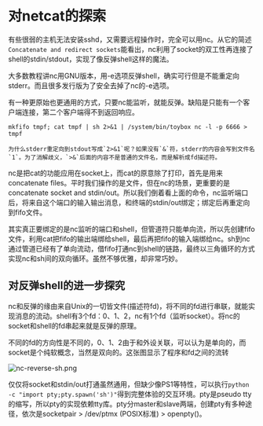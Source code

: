 # 对netcat的探索

有些很弱的主机无法安装sshd，又需要远程操作时，完全可以用nc。从它的简述`Concatenate and redirect sockets`能看出，nc利用了socket的双工性再连接了shell的stdin/stdout，实现了像反弹shell这样的魔法。

大多数教程讲nc用GNU版本，用-e选项反弹shell，确实可行但是不能重定向stderr。而且很多发行版为了安全去掉了nc的-e选项。

有一种更原始也更通用的方式，只要nc能监听，就能反弹。缺陷是只能有一个客户端连接，第二个客户端得不到返回响应。

`mkfifo tmpf; cat tmpf | sh 2>&1 | /system/bin/toybox nc -l -p 6666 > tmpf`

    为什么stderr重定向到stdout写成`2>&1`呢？如果没有`&`符，stderr的内容会写到文件名`1`。为了消解歧义，`>&`后面的内容不是普通的文件名，而是解析成fd描述符。


nc是把cat的功能应用在socket上，而cat的原意除了打印，首先是用来concatenate files。平时我们操作的是文件，但在nc的场景，更重要的是concatenate socket and stdin/out。所以我们倒着看上面的命令，nc监听端口后，将来自这个端口的输入输出消息，和终端的stdin/out绑定；绑定后再重定向到fifo文件。

其实真正要绑定的是nc监听的端口和shell，但管道符只能单向流，所以先创建fifo文件，利用cat把fifo的输出端绑给shell，最后再把fifo的输入端绑给nc。sh到nc通过管道已经有了单向流动，借fifo打通nc到shell的链路，最终以三角循环的方式实现nc和sh间的双向循环。虽然不够优雅，却非常巧妙。

## 对反弹shell的进一步探究

nc和反弹的缘由来自Unix的一切皆文件(描述符fd)，将不同的fd进行串联，就能实现消息的流动。shell有3个fd：0、1、2，nc有1个fd（监听socket）。将nc的socket和shell的fd串起来就是反弹的原理。

不同的fd的方向性是不同的，0、1、2由于和外设关联，可以认为是单向的，而socket是个纯软概念，当然是双向的。这张图显示了程序和fd之间的流转

![nc-reverse-sh.png](/img/nc-reverse-sh.png)

仅仅将socket和stdin/out打通虽然通用，但缺少像PS1等特性，可以执行`python -c "import pty;pty.spawn('sh')"`得到完整体验的交互环境。pty是pseudo tty的缩写，所以pty的实现依赖tty库。pty分master和slave两端，创建pty有多种途径，依次是socketpair > /dev/ptmx
(POSIX标准) > openpty()。
